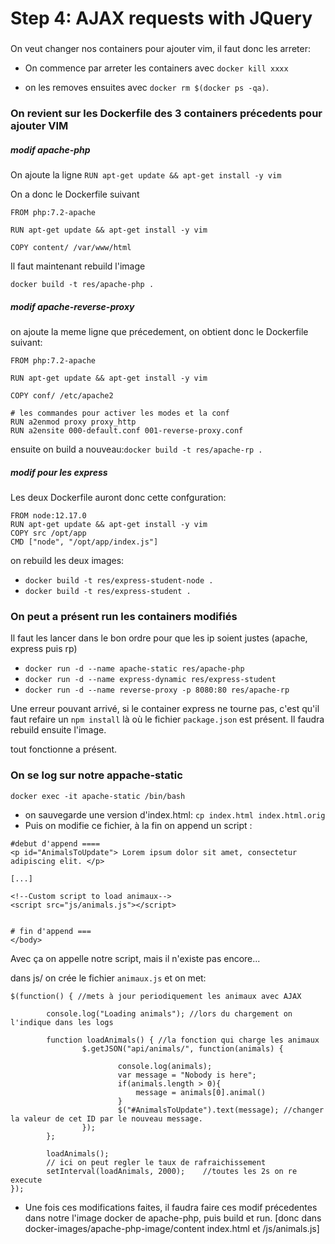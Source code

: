 # Step 4: AJAX requests with JQuery

### 

On veut changer nos containers pour ajouter vim, il faut donc les arreter:

* On commence par arreter les containers avec `docker kill xxxx`

* on les removes ensuites avec `docker rm $(docker ps -qa)`.

### On revient sur les Dockerfile des 3 containers précedents pour ajouter VIM



##### modif apache-php

On ajoute la ligne `RUN apt-get update && apt-get install -y vim`

On a donc le Dockerfile suivant

```
FROM php:7.2-apache

RUN apt-get update && apt-get install -y vim

COPY content/ /var/www/html
```

Il faut maintenant rebuild l'image

`docker build -t res/apache-php .`



##### modif apache-reverse-proxy

on ajoute la meme ligne que précedement, on obtient donc le Dockerfile suivant:

```
FROM php:7.2-apache

RUN apt-get update && apt-get install -y vim

COPY conf/ /etc/apache2

# les commandes pour activer les modes et la conf
RUN a2enmod proxy proxy_http
RUN a2ensite 000-default.conf 001-reverse-proxy.conf

```

ensuite on build a nouveau:`docker build -t res/apache-rp .`

##### modif pour les express

Les deux Dockerfile auront donc cette confguration:

````
FROM node:12.17.0
RUN apt-get update && apt-get install -y vim
COPY src /opt/app
CMD ["node", "/opt/app/index.js"]

````

on rebuild les deux images: 

* `docker build -t res/express-student-node .`
* `docker build -t res/express-student .`



### On peut a présent run les containers modifiés



Il faut les lancer dans le bon ordre pour que les ip soient justes (apache, express puis rp)

* `docker run -d --name apache-static res/apache-php`
* `docker run -d --name express-dynamic res/express-student`
* `docker run -d --name reverse-proxy -p 8080:80 res/apache-rp`

Une erreur pouvant arrivé, si le container express ne tourne pas, c'est qu'il faut refaire un `npm install` là où le fichier `package.json` est présent. Il faudra rebuild ensuite l'image.

tout fonctionne a présent.

### On se log sur notre appache-static

`docker exec -it apache-static /bin/bash`

* on sauvegarde une version d'index.html: `cp index.html index.html.orig`
* Puis on modifie ce fichier, à la fin on append un script :

```
#debut d'append ====
<p id="AnimalsToUpdate"> Lorem ipsum dolor sit amet, consectetur adipiscing elit. </p>

[...]

<!--Custom script to load animaux-->
<script src="js/animals.js"></script>


# fin d'append ===
</body>
```

Avec ça on appelle notre script, mais il n'existe pas encore...

dans js/ on crée le fichier `animaux.js` et on met:

```
$(function() { //mets à jour periodiquement les animaux avec AJAX

        console.log("Loading animals"); //lors du chargement on l'indique dans les logs

        function loadAnimals() { //la fonction qui charge les animaux
                $.getJSON("api/animals/", function(animals) {
                
                        console.log(animals);
                        var message = "Nobody is here";
                        if(animals.length > 0){
                        	message = animals[0].animal()
                        }
                        $("#AnimalsToUpdate").text(message); //changer la valeur de cet ID par le nouveau message.
                });
        };
        
        loadAnimals();
        // ici on peut regler le taux de rafraichissement
        setInterval(loadAnimals, 2000);    //toutes les 2s on re execute
});
```



* Une fois ces modifications faites, il faudra faire ces modif précedentes dans notre l'image docker de apache-php, puis build et run. [donc dans docker-images/apache-php-image/content index.html et /js/animals.js]

